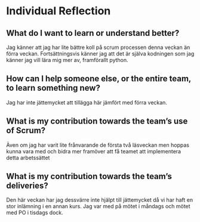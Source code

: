 # Individual Reflection

## What do I want to learn or understand better?
Jag känner att jag har lite bättre koll på scrum processen denna veckan än förra veckan. Fortsättningsvis känner jag att det är själva kodningen som jag känner jag vill lära mig mer av, framförallt python.


## How can I help someone else, or the entire team, to learn something new?
Jag har inte jättemycket att tillägga här jämfört med förra veckan.


## What is my contribution towards the team’s use of Scrum?
Även om jag har varit lite frånvarande de första två läsveckan men hoppas kunna vara med och bidra mer framöver att få teamet att implementera detta arbetssättet


## What is my contribution towards the team’s deliveries?
Den här veckan har jag dessvärre inte hjälpt till jättemycket då vi har haft en stor inlämning i en annan kurs. Jag var med på mötet i måndags och mötet med PO i tisdags dock.

